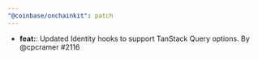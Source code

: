 ```yaml
---
"@coinbase/onchainkit": patch
---
```


- **feat:**: Updated Identity hooks to support TanStack Query options. By @cpcramer #2116
